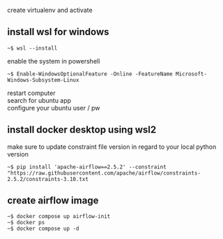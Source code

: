 create virtualenv and activate
## install wsl for windows
```shell
~$ wsl --install
``` 
enable the system in powershell
```shell
~$ Enable-WindowsOptionalFeature -Online -FeatureName Microsoft-Windows-Subsystem-Linux

``` 
restart computer  
search for ubuntu app  
configure your ubuntu user / pw 

## install docker desktop using wsl2
make sure to update constraint file version in regard to your local python version

```shell
~$ pip install 'apache-airflow==2.5.2' --constraint "https://raw.githubusercontent.com/apache/airflow/constraints-2.5.2/constraints-3.10.txt
```

## create airflow image
```shell
~$ docker compose up airflow-init
~$ docker ps
~$ docker compose up -d
```
